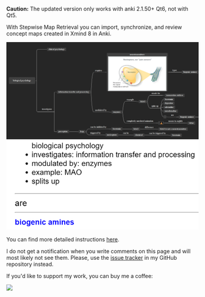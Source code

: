 <b>Caution:</b>
The updated version only works with anki 2.1.50+ Qt6, not with Qt5.

With Stepwise Map Retrieval you can import, synchronize, and review concept maps created in Xmind 8 in Anki.

<img src="https://raw.githubusercontent.com/Humorloos/SMR/master/screenshots/map_description.png">
<img src="https://raw.githubusercontent.com/Humorloos/SMR/master/screenshots/mult_card.png">

You can find more detailed instructions <a href="https://github.com/Humorloos/SMR/blob/master/README.md#stepwise-map-retrieval" rel="nofollow">here</a>.

I do not get a notification when you write comments on this page and will most likely not see them. Please, use the <a href="https://github.com/Humorloos/SMR/issues" rel="nofollow">issue tracker</a> in my GitHub repository instead.

If you'd like to support my work, you can buy me a coffee:

<a href="https://ko-fi.com/C1C1CB0BD" rel="nofollow"><img src="https://cdn.ko-fi.com/cdn/kofi2.png?v=3"></a>

